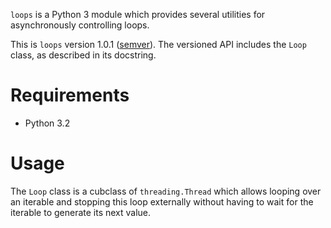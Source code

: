 `loops` is a Python 3 module which provides several utilities for asynchronously controlling loops.

This is `loops` version 1.0.1 ([semver](http://semver.org/)). The versioned API includes the `Loop` class, as described in its docstring.

Requirements
============

*   Python 3.2

Usage
=====

The `Loop` class is a cubclass of `threading.Thread` which allows looping over an iterable and stopping this loop externally without having to wait for the iterable to generate its next value.
